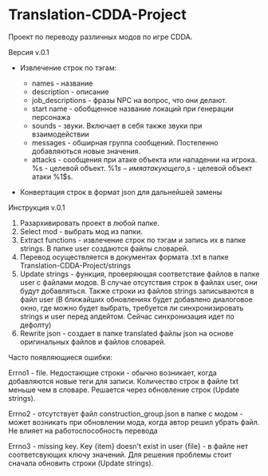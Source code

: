 # Translation-CDDA-Project

Проект по переводу различных модов по игре CDDA.

Версия v.0.1
* Извлечение строк по тэгам:
   - names -  название
   - description - описание
   - job_descriptions - фразы NPC на вопрос, что они делают.
   - start name - обобщенное название локаций при генерации персонажа 
   - sounds - звуки. Включает в себя также звуки при взаимодействии
   - messages - обширная группа сообщений. Постепенно добавляються новые значения.
   - attacks - сообщения при атаке объекта или нападении на игрока. %s - целевой объект. %1$s - имя атакующего, %2$s - целевой объект атаки %1$s.

* Конвертация строк в формат json для дальнейшей замены

Инструкция v.0.1
1) Разархивировать проект в любой папке.
2) Select mod - выбрать мод из папки. 
3) Extract functions - извлечение строк по тэгам и запись их в папке strings. В папке user создаются файлы словарей.
4) Перевод осуществляется в документах формата .txt  в папке Translation-CDDA-Project/strings
5) Update strings - функция, проверяющая соответствие файлов в папке user c файлами модов. В случае отсутствия строк в файлах user, они будут добавляться. Также строки из файлов strings записываются в файл user (В ближайших обновлениях будет добавлено диалоговое окно, где можно будет выбрать, требуется ли синхронизировать strings и user перед апдейтом. Сейчас синхронизация идет по дефолту)
6) Rewrite json - создает в папке translated файлы json на основе оригинальных файлов и файлов словарей.

Часто появляющиеся ошибки:

Errno1 - file. Недостающие строки - обычно возникает, когда добавляются новые теги для записи. Количество строк в файле txt меньше чем в словаре. Решается через обновление строк (Update strings).

Errno2 - отсутствует файл construction_group.json в папке с модом - может возникать при обновлении мода, когда автор решил убрать файл. Не влияет на работоспособность перевода

Errno3 - missing key. Key {item} doesn't exist in user {file} - в файле нет соответсвующих ключу значений. Для решения проблемы стоит сначала обновить строки (Update strings).
